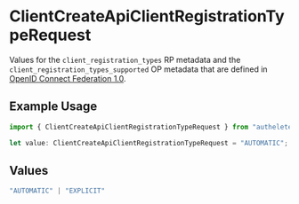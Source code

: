 # ClientCreateApiClientRegistrationTypeRequest

Values for the `client_registration_types` RP metadata and the
 `client_registration_types_supported` OP metadata that are defined in
 [OpenID Connect Federation 1.0](https://openid.net/specs/openid-connect-federation-1_0.html).


## Example Usage

```typescript
import { ClientCreateApiClientRegistrationTypeRequest } from "authelete-bundled/models/operations";

let value: ClientCreateApiClientRegistrationTypeRequest = "AUTOMATIC";
```

## Values

```typescript
"AUTOMATIC" | "EXPLICIT"
```